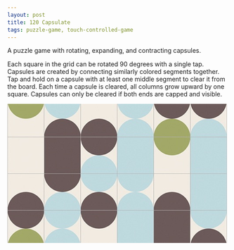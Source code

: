 ```yaml
---
layout: post
title: 120 Capsulate
tags: puzzle-game, touch-controlled-game
---
```

A puzzle game with rotating, expanding, and contracting capsules.

Each square in the grid can be rotated 90 degrees with a single tap. Capsules are created by connecting similarly colored segments together. Tap and hold on a capsule with at least one middle segment to clear it from the board.  Each time a capsule is cleared, all columns grow upward by one square.  Capsules can only be cleared if both ends are capped and visible.

![Capsulate](/img/games/120_Capsulate.jpg "Capsulate")